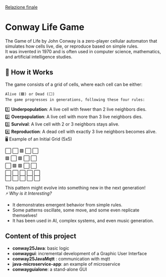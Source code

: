[Relazione finale](./ISS_Conway.pdf)


# Conway Life Game #
The Game of Life by John Conway is a zero-player cellular automaton that simulates how cells live, die, or reproduce based on simple rules.  
It was invented in 1970 and is often used in computer science, mathematics, and artificial intelligence studies.
## 🎲 How it Works ##

The game consists of a grid of cells, where each cell can be either:  

    Alive (🟩) or Dead (⬜️)
    The game progresses in generations, following these four rules:

1️⃣ **Underpopulation**: A live cell with fewer than 2 live neighbors dies.  
2️⃣ **Overpopulation**: A live cell with more than 3 live neighbors dies.  
3️⃣ **Survival**: A live cell with 2 or 3 neighbors stays alive.  
4️⃣ **Reproduction**: A dead cell with exactly 3 live neighbors becomes alive.  
🖥 Example of an Initial Grid (5x5)  

⬜️ ⬜️ 🟩 ⬜️ ⬜️  
🟩 ⬜️ 🟩 ⬜️ ⬜️  
⬜️ 🟩 🟩 ⬜️ ⬜️  
⬜️ ⬜️ ⬜️ ⬜️ ⬜️  
⬜️ ⬜️ ⬜️ ⬜️ ⬜️  

This pattern might evolve into something new in the next generation!  
_⚡ Why is it Interesting?_

- It demonstrates emergent behavior from simple rules.  
- Some patterns oscillate, some move, and some even replicate themselves!  
- It has been used in AI, complex systems, and even music generation.  


## Content of this project ##
- **conway25Java**: basic logic
- **conwaygui**: incremental development of a Graphic User Interface
- **conway25JavaMqtt** : communication with mqtt
- **java-microservice-app**: an example of microservice
- **conwayguialone**: a stand-alone GUI
